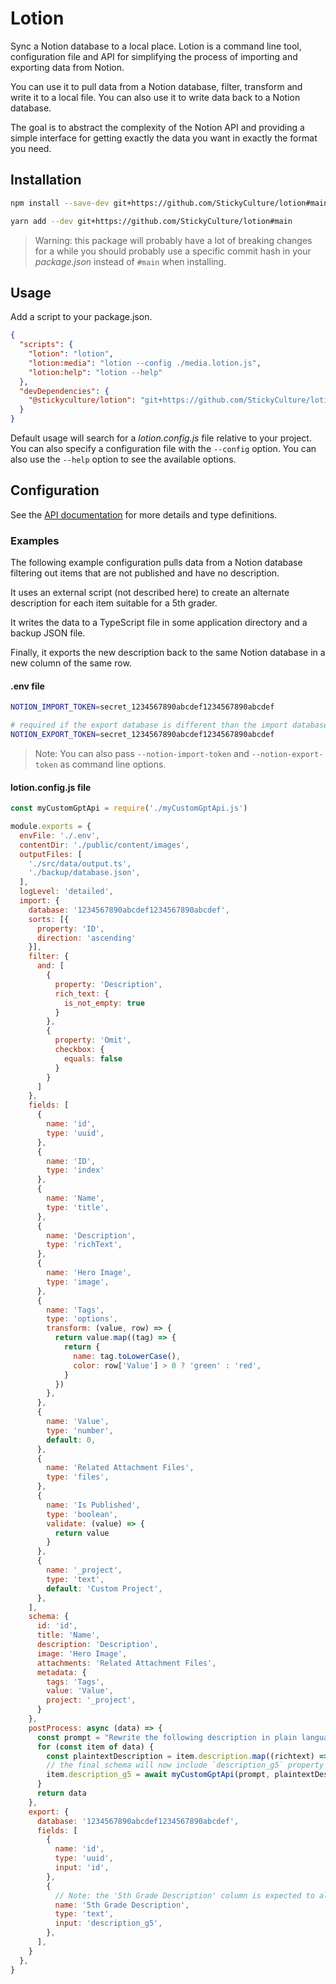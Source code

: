 # Lotion

Sync a Notion database to a local place. Lotion is a command line tool, configuration file and API for simplifying the process of importing and exporting data from Notion.

You can use it to pull data from a Notion database, filter, transform and write it to a local file. You can also use it to write data back to a Notion database.

The goal is to abstract the complexity of the Notion API and providing a simple interface for getting exactly the data you want in exactly the format you need.

## Installation

```bash
npm install --save-dev git+https://github.com/StickyCulture/lotion#main
```

```bash
yarn add --dev git+https://github.com/StickyCulture/lotion#main
```

> Warning: this package will probably have a lot of breaking changes for a while you should probably use a specific commit hash in your _package.json_ instead of `#main` when installing.

## Usage

Add a script to your package.json.

```json
{
  "scripts": {
    "lotion": "lotion",
    "lotion:media": "lotion --config ./media.lotion.js",
    "lotion:help": "lotion --help"
  },
  "devDependencies": {
    "@stickyculture/lotion": "git+https://github.com/StickyCulture/lotion#123456"
  }
}
```

Default usage will search for a _lotion.config.js_ file relative to your project. You can also specify a configuration file with the `--config` option. You can also use the `--help` option to see the available options.

## Configuration

See the [API documentation](/docs/README.md) for more details and type definitions.

### Examples

The following example configuration pulls data from a Notion database filtering out items that are not published and have no description.

It uses an external script (not described here) to create an alternate description for each item suitable for a 5th grader.

It writes the data to a TypeScript file in some application directory and a backup JSON file.

Finally, it exports the new description back to the same Notion database in a new column of the same row.

#### .env file

```sh
NOTION_IMPORT_TOKEN=secret_1234567890abcdef1234567890abcdef

# required if the export database is different than the import database
NOTION_EXPORT_TOKEN=secret_1234567890abcdef1234567890abcdef
```

> Note: You can also pass `--notion-import-token` and `--notion-export-token` as command line options.

#### lotion.config.js file


```js
const myCustomGptApi = require('./myCustomGptApi.js')

module.exports = {
  envFile: './.env',
  contentDir: './public/content/images',
  outputFiles: [
    './src/data/output.ts',
    './backup/database.json',
  ],
  logLevel: 'detailed',
  import: {
    database: '1234567890abcdef1234567890abcdef',
    sorts: [{
      property: 'ID',
      direction: 'ascending'
    }],
    filter: {
      and: [
        {
          property: 'Description',
          rich_text: {
            is_not_empty: true
          }
        },
        {
          property: 'Omit',
          checkbox: {
            equals: false
          }
        }
      ]
    },
    fields: [
      {
        name: 'id',
        type: 'uuid',
      },
      {
        name: 'ID',
        type: 'index'
      },
      {
        name: 'Name',
        type: 'title',
      },
      {
        name: 'Description',
        type: 'richText',
      },
      {
        name: 'Hero Image',
        type: 'image',
      },
      {
        name: 'Tags',
        type: 'options',
        transform: (value, row) => {
          return value.map((tag) => {
            return {
              name: tag.toLowerCase(),
              color: row['Value'] > 0 ? 'green' : 'red',
            }
          })
        },
      },
      {
        name: 'Value',
        type: 'number',
        default: 0,
      },
      {
        name: 'Related Attachment Files',
        type: 'files',
      },
      {
        name: 'Is Published',
        type: 'boolean',
        validate: (value) => {
          return value
        }
      },
      {
        name: '_project',
        type: 'text',
        default: 'Custom Project',
      },
    ],
    schema: {
      id: 'id',
      title: 'Name',
      description: 'Description',
      image: 'Hero Image',
      attachments: 'Related Attachment Files',
      metadata: {
        tags: 'Tags',
        value: 'Value',
        project: '_project',
      }
    },
    postProcess: async (data) => {
      const prompt = "Rewrite the following description in plain language that a 5th grader could understand:"
      for (const item of data) {
        const plaintextDescription = item.description.map((richtext) => richtext.text).join('')
        // the final schema will now include `description_g5` property
        item.description_g5 = await myCustomGptApi(prompt, plaintextDescription)
      }
      return data
    },
    export: {
      database: '1234567890abcdef1234567890abcdef',
      fields: [
        {
          name: 'id',
          type: 'uuid',
          input: 'id',
        },
        {
          // Note: the '5th Grade Description' column is expected to already exist in the Notion database
          name: '5th Grade Description',
          type: 'text',
          input: 'description_g5',
        },
      ],
    }
  },
}